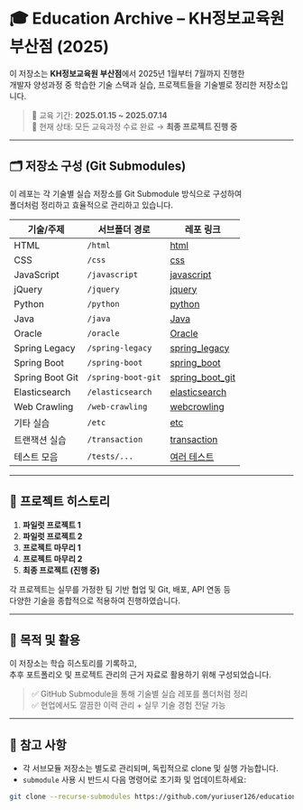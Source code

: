 # 🎓 Education Archive – KH정보교육원 부산점 (2025)

이 저장소는 **KH정보교육원 부산점**에서 2025년 1월부터 7월까지 진행한  
개발자 양성과정 중 학습한 기술 스택과 실습, 프로젝트들을 기술별로 정리한 저장소입니다.

> 📅 교육 기간: **2025.01.15 ~ 2025.07.14**  
> 🎯 현재 상태: 모든 교육과정 수료 완료 → **최종 프로젝트 진행 중**

---

## 🗂️ 저장소 구성 (Git Submodules)

이 레포는 각 기술별 실습 저장소를 Git Submodule 방식으로 구성하여  
폴더처럼 정리하고 효율적으로 관리하고 있습니다.

| 기술/주제 | 서브폴더 경로 | 레포 링크 |
|-----------|----------------|-----------|
| HTML | `/html` | [html](https://github.com/yuriuser126/html) |
| CSS | `/css` | [css](https://github.com/yuriuser126/css) |
| JavaScript | `/javascript` | [javascript](https://github.com/yuriuser126/javascript) |
| jQuery | `/jquery` | [jquery](https://github.com/yuriuser126/jquery) |
| Python | `/python` | [python](https://github.com/yuriuser126/python) |
| Java | `/java` | [Java](https://github.com/yuriuser126/Java) |
| Oracle | `/oracle` | [Oracle](https://github.com/yuriuser126/Oracle) |
| Spring Legacy | `/spring-legacy` | [spring_legacy](https://github.com/yuriuser126/spring_legacy) |
| Spring Boot | `/spring-boot` | [spring_boot](https://github.com/yuriuser126/spring_boot) |
| Spring Boot Git | `/spring-boot-git` | [spring_boot_git](https://github.com/yuriuser126/spring_boot_git) |
| Elasticsearch | `/elasticsearch` | [elasticsearch](https://github.com/yuriuser126/elasticsearch) |
| Web Crawling | `/web-crawling` | [webcrowling](https://github.com/yuriuser126/webcrowling) |
| 기타 실습 | `/etc` | [etc](https://github.com/yuriuser126/etc-zip-openjdk-..-.) |
| 트랜잭션 실습 | `/transaction` | [transaction](https://github.com/yuriuser126/transaction) |
| 테스트 모음 | `/tests/...` | [여러 테스트](#) |

---

## 🧪 프로젝트 히스토리

1. **파일럿 프로젝트 1**
2. **파일럿 프로젝트 2**
3. **프로젝트 마무리 1**
4. **프로젝트 마무리 2**
5. **최종 프로젝트 (진행 중)**

각 프로젝트는 실무를 가정한 팀 기반 협업 및 Git, 배포, API 연동 등  
다양한 기술을 종합적으로 적용하여 진행하였습니다.

---

## 📝 목적 및 활용

이 저장소는 학습 히스토리를 기록하고,  
추후 포트폴리오 및 프로젝트 관리의 근거 자료로 활용하기 위해 구성되었습니다.

> ✅ GitHub Submodule을 통해 기술별 실습 레포를 폴더처럼 정리  
> ✅ 현업에서도 깔끔한 이력 관리 + 실무 기술 경험 전달 가능

---

## 📌 참고 사항

- 각 서브모듈 저장소는 별도로 관리되며, 독립적으로 clone 및 실행 가능합니다.
- `submodule` 사용 시 반드시 다음 명령어로 초기화 및 업데이트하세요:

```bash
git clone --recurse-submodules https://github.com/yuriuser126/education_busan.git
